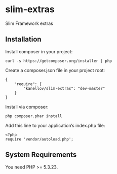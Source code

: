 # slim-extras

Slim Framework extras

## Installation

Install composer in your project:

    curl -s https://getcomposer.org/installer | php

Create a composer.json file in your project root:

    {
        "require": {
            "kanellov/slim-extras": "dev-master"
        }
    }

Install via composer:

    php composer.phar install

Add this line to your application’s index.php file:

    <?php
    require 'vendor/autoload.php';

## System Requirements

You need PHP >= 5.3.23.
